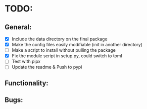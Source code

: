 
# TODO: 

## General:
- [X] Include the data directory on the final package
- [X] Make the config files easily modifiable (init in another directory)
- [ ] Make a script to install without pulling the package
- [x] Fix the module script in setup.py, could switch to toml
- [ ] Test with pipx
- [ ] Update the readme & Push to pypi

## Functionality:

## Bugs:

